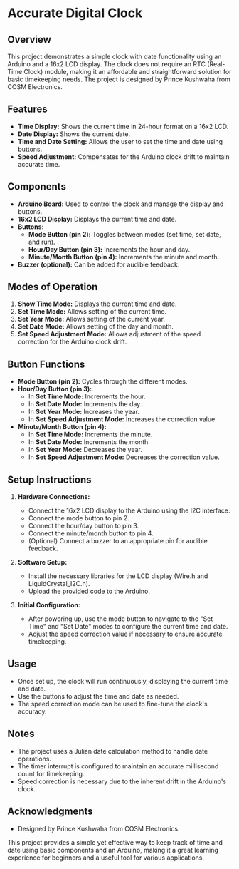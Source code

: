 # Accurate Digital Clock

## Overview

This project demonstrates a simple clock with date functionality using an Arduino and a 16x2 LCD display. The clock does not require an RTC (Real-Time Clock) module, making it an affordable and straightforward solution for basic timekeeping needs. The project is designed by Prince Kushwaha from COSM Electronics.

## Features

- **Time Display:** Shows the current time in 24-hour format on a 16x2 LCD.
- **Date Display:** Shows the current date.
- **Time and Date Setting:** Allows the user to set the time and date using buttons.
- **Speed Adjustment:** Compensates for the Arduino clock drift to maintain accurate time.

## Components

- **Arduino Board:** Used to control the clock and manage the display and buttons.
- **16x2 LCD Display:** Displays the current time and date.
- **Buttons:** 
  - **Mode Button (pin 2):** Toggles between modes (set time, set date, and run).
  - **Hour/Day Button (pin 3):** Increments the hour and day.
  - **Minute/Month Button (pin 4):** Increments the minute and month.
- **Buzzer (optional):** Can be added for audible feedback.

## Modes of Operation

1. **Show Time Mode:** Displays the current time and date.
2. **Set Time Mode:** Allows setting of the current time.
3. **Set Year Mode:** Allows setting of the current year.
4. **Set Date Mode:** Allows setting of the day and month.
5. **Set Speed Adjustment Mode:** Allows adjustment of the speed correction for the Arduino clock drift.

## Button Functions

- **Mode Button (pin 2):** Cycles through the different modes.
- **Hour/Day Button (pin 3):** 
  - In **Set Time Mode:** Increments the hour.
  - In **Set Date Mode:** Increments the day.
  - In **Set Year Mode:** Increases the year.
  - In **Set Speed Adjustment Mode:** Increases the correction value.
- **Minute/Month Button (pin 4):**
  - In **Set Time Mode:** Increments the minute.
  - In **Set Date Mode:** Increments the month.
  - In **Set Year Mode:** Decreases the year.
  - In **Set Speed Adjustment Mode:** Decreases the correction value.

## Setup Instructions

1. **Hardware Connections:**
   - Connect the 16x2 LCD display to the Arduino using the I2C interface.
   - Connect the mode button to pin 2.
   - Connect the hour/day button to pin 3.
   - Connect the minute/month button to pin 4.
   - (Optional) Connect a buzzer to an appropriate pin for audible feedback.

2. **Software Setup:**
   - Install the necessary libraries for the LCD display (Wire.h and LiquidCrystal_I2C.h).
   - Upload the provided code to the Arduino.

3. **Initial Configuration:**
   - After powering up, use the mode button to navigate to the "Set Time" and "Set Date" modes to configure the current time and date.
   - Adjust the speed correction value if necessary to ensure accurate timekeeping.

## Usage

- Once set up, the clock will run continuously, displaying the current time and date.
- Use the buttons to adjust the time and date as needed.
- The speed correction mode can be used to fine-tune the clock's accuracy.

## Notes

- The project uses a Julian date calculation method to handle date operations.
- The timer interrupt is configured to maintain an accurate millisecond count for timekeeping.
- Speed correction is necessary due to the inherent drift in the Arduino's clock.

## Acknowledgments

- Designed by Prince Kushwaha from COSM Electronics.

This project provides a simple yet effective way to keep track of time and date using basic components and an Arduino, making it a great learning experience for beginners and a useful tool for various applications.
